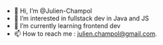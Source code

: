 - 👋 Hi, I’m @Julien-Champol
- 👀 I’m interested in fullstack dev in Java and JS
- 🌱 I’m currently learning frontend dev
- 📫 How to reach me : julien.champol@gmail.com.

<!---
Julien-Champol/Julien-Champol is a ✨ special ✨ repository because its `README.md` (this file) appears on your GitHub profile.
You can click the Preview link to take a look at your changes.
--->
